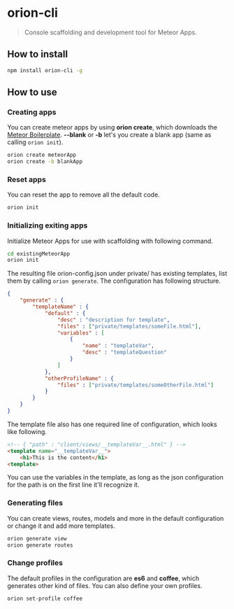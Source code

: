 orion-cli
======

> Console scaffolding and development tool for Meteor Apps.


## How to install

```bash
npm install orion-cli -g
```
    
## How to use

### Creating apps

You can create meteor apps by using __orion create__, which downloads the [Meteor Boilerplate](https://github.com/matteodem/meteor-boilerplate).
__--blank__ or __-b__ let's you create a blank app (same as calling ```orion init```). 

```bash
orion create meteorApp
orion create -b blankApp
```

### Reset apps

You can reset the app to remove all the default code.

```bash
orion init
```

### Initializing exiting apps

Initialize Meteor Apps for use with scaffolding with following command.

```bash
cd existingMeteorApp
orion init
```

The resulting file orion-config.json under private/ has existing templates, list them by calling ```orion generate```. The configuration has following
structure.

```json
{
    "generate" : {
        "templateName" : {
            "default" : {
                "desc" : "description for template",
                "files" : ["private/templates/someFile.html"],
                "variables" : [
                    {
                        "name" : "templateVar",
                        "desc" : "templateQuestion"
                    }
                ]
            },
            "otherProfileName" : {
                "files" : ["private/templates/someOtherFile.html"]
            }
        }
    }
}
```

The template file also has one required line of configuration, which looks like following.

```html
<!-- { "path" : "client/views/__templateVar__.html" } -->
<template name="__templateVar__">
    <h1>This is the content</h1>
<template>
```

You can use the variables in the template, as long as the json configuration for the path is on the first line it'll recognize it.

### Generating files

You can create views, routes, models and more in the default configuration or change it and add more templates.

```bash
orion generate view
orion generate routes
```

### Change profiles

The default profiles in the configuration are __es6__ and __coffee__, which generates other kind of files. You can also define your own profiles.

```bash
orion set-profile coffee
```
